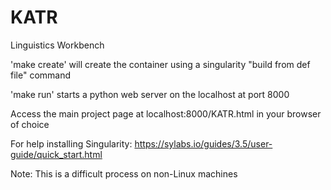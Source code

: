 # KATR

Linguistics Workbench

'make create' will create the container using a singularity "build from def file" command

'make run' starts a python web server on the localhost at port 8000

Access the main project page at localhost:8000/KATR.html in your browser of choice

For help installing Singularity: https://sylabs.io/guides/3.5/user-guide/quick_start.html

Note: This is a difficult process on non-Linux machines

